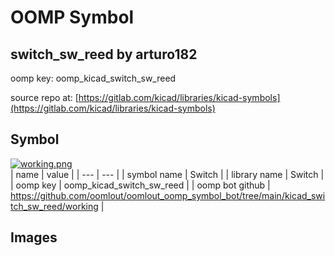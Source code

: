 # OOMP Symbol  
## switch_sw_reed  by arturo182  
  
oomp key: oomp_kicad_switch_sw_reed  
  
source repo at: [https://gitlab.com/kicad/libraries/kicad-symbols](https://gitlab.com/kicad/libraries/kicad-symbols)  
## Symbol  
  
[![working.png](working_600.png)](working.png)  
| name | value | 
| --- | --- | 
| symbol name | Switch | 
| library name | Switch | 
| oomp key | oomp_kicad_switch_sw_reed | 
| oomp bot github | https://github.com/oomlout/oomlout_oomp_symbol_bot/tree/main/kicad_switch_sw_reed/working | 
## Images  
